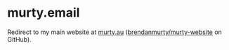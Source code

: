 # murty.email

Redirect to my main website at [murty.au](https://murty.au) ([brendanmurty/murty-website](https://github.com/brendanmurty/murty-website) on GitHub).